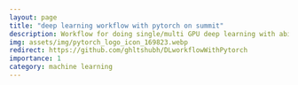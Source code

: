 ```yaml
---
layout: page
title: "deep learning workflow with pytorch on summit"
description: Workflow for doing single/multi GPU deep learning with ability to track multiple hyperparameters, code checkpointing and save the best model definition.
img: assets/img/pytorch_logo_icon_169823.webp
redirect: https://github.com/ghltshubh/DLworkflowWithPytorch
importance: 1
category: machine learning
---
```

